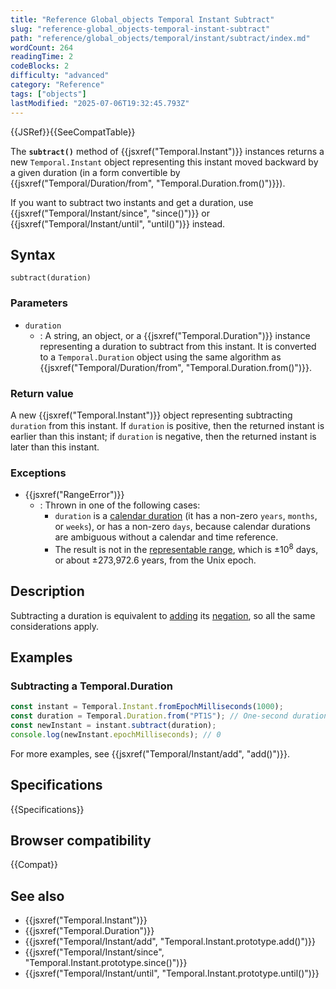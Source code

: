 ```yaml
---
title: "Reference Global_objects Temporal Instant Subtract"
slug: "reference-global_objects-temporal-instant-subtract"
path: "reference/global_objects/temporal/instant/subtract/index.md"
wordCount: 264
readingTime: 2
codeBlocks: 2
difficulty: "advanced"
category: "Reference"
tags: ["objects"]
lastModified: "2025-07-06T19:32:45.793Z"
---
```



{{JSRef}}{{SeeCompatTable}}

The **`subtract()`** method of {{jsxref("Temporal.Instant")}} instances returns a new `Temporal.Instant` object representing this instant moved backward by a given duration (in a form convertible by {{jsxref("Temporal/Duration/from", "Temporal.Duration.from()")}}).

If you want to subtract two instants and get a duration, use {{jsxref("Temporal/Instant/since", "since()")}} or {{jsxref("Temporal/Instant/until", "until()")}} instead.

## Syntax

```js-nolint
subtract(duration)
```

### Parameters

- `duration`
  - : A string, an object, or a {{jsxref("Temporal.Duration")}} instance representing a duration to subtract from this instant. It is converted to a `Temporal.Duration` object using the same algorithm as {{jsxref("Temporal/Duration/from", "Temporal.Duration.from()")}}.

### Return value

A new {{jsxref("Temporal.Instant")}} object representing subtracting `duration` from this instant. If `duration` is positive, then the returned instant is earlier than this instant; if `duration` is negative, then the returned instant is later than this instant.

### Exceptions

- {{jsxref("RangeError")}}
  - : Thrown in one of the following cases:
    - `duration` is a [calendar duration](/en-US/docs/Web/JavaScript/Reference/Global_Objects/Temporal/Duration#calendar_durations) (it has a non-zero `years`, `months`, or `weeks`), or has a non-zero `days`, because calendar durations are ambiguous without a calendar and time reference.
    - The result is not in the [representable range](/en-US/docs/Web/JavaScript/Reference/Global_Objects/Temporal#representable_dates), which is ±10<sup>8</sup> days, or about ±273,972.6 years, from the Unix epoch.

## Description

Subtracting a duration is equivalent to [adding](/en-US/docs/Web/JavaScript/Reference/Global_Objects/Temporal/Instant/add) its [negation](/en-US/docs/Web/JavaScript/Reference/Global_Objects/Temporal/Duration/negated), so all the same considerations apply.

## Examples

### Subtracting a Temporal.Duration

```js
const instant = Temporal.Instant.fromEpochMilliseconds(1000);
const duration = Temporal.Duration.from("PT1S"); // One-second duration
const newInstant = instant.subtract(duration);
console.log(newInstant.epochMilliseconds); // 0
```

For more examples, see {{jsxref("Temporal/Instant/add", "add()")}}.

## Specifications

{{Specifications}}

## Browser compatibility

{{Compat}}

## See also

- {{jsxref("Temporal.Instant")}}
- {{jsxref("Temporal.Duration")}}
- {{jsxref("Temporal/Instant/add", "Temporal.Instant.prototype.add()")}}
- {{jsxref("Temporal/Instant/since", "Temporal.Instant.prototype.since()")}}
- {{jsxref("Temporal/Instant/until", "Temporal.Instant.prototype.until()")}}
